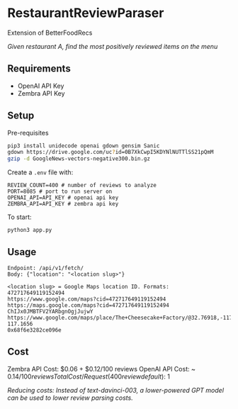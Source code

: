 # RestaurantReviewParaser

Extension of BetterFoodRecs

*Given restaurant A, find the most positively reviewed items on the menu*

## Requirements

- OpenAI API Key
- Zembra API Key

## Setup

Pre-requisites

```bash
pip3 install unidecode openai gdown gensim Sanic
gdown https://drive.google.com/uc?id=0B7XkCwpI5KDYNlNUTTlSS21pQmM
gzip -d GoogleNews-vectors-negative300.bin.gz
```

Create a `.env` file with:

```
REVIEW_COUNT=400 # number of reviews to analyze
PORT=8085 # port to run server on
OPENAI_API=API_KEY # openai api key
ZEMBRA_API=API_KEY # zembra api key
```

To start:

```python3 app.py```

## Usage

```Method: POST 
Endpoint: /api/v1/fetch/
Body: {"location": "<location slug>"}

<location slug> = Google Maps location ID. Formats:
472717649119152494
https://www.google.com/maps?cid=472717649119152494
https://maps.google.com/maps?cid=472717649119152494
ChIJx0JMBTFV2YARbgnOgjJujwY
https://www.google.com/maps/place/The+Cheesecake+Factory/@32.76918,-117.1677887,17z/data=!3m1!4b1!4m5!3m4!1s0x0:0x68f6e3282ce096e!8m2!3d32.76918!4d-117.1656
0x68f6e3282ce096e
```

## Cost

Zembra API Cost: $0.06 + $0.12/100 reviews
OpenAI API Cost: ~ $0.14/100 reviews
Total Cost/Request (400 review default): ~$1

*Reducing costs: Instead of text-davinci-003, a lower-powered GPT model can be used to lower review parsing costs.* 
